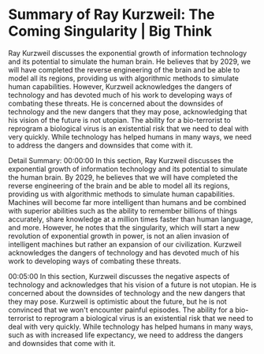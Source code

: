 # Summary of Ray Kurzweil: The Coming Singularity | Big Think

Ray Kurzweil discusses the exponential growth of information technology and its potential to simulate the human brain. He believes that by 2029, we will have completed the reverse engineering of the brain and be able to model all its regions, providing us with algorithmic methods to simulate human capabilities. However, Kurzweil acknowledges the dangers of technology and has devoted much of his work to developing ways of combating these threats. He is concerned about the downsides of technology and the new dangers that they may pose, acknowledging that his vision of the future is not utopian. The ability for a bio-terrorist to reprogram a biological virus is an existential risk that we need to deal with very quickly. While technology has helped humans in many ways, we need to address the dangers and downsides that come with it.

Detail Summary: 
00:00:00
In this section, Ray Kurzweil discusses the exponential growth of information technology and its potential to simulate the human brain. By 2029, he believes that we will have completed the reverse engineering of the brain and be able to model all its regions, providing us with algorithmic methods to simulate human capabilities. Machines will become far more intelligent than humans and be combined with superior abilities such as the ability to remember billions of things accurately, share knowledge at a million times faster than human language, and more. However, he notes that the singularity, which will start a new revolution of exponential growth in power, is not an alien invasion of intelligent machines but rather an expansion of our civilization. Kurzweil acknowledges the dangers of technology and has devoted much of his work to developing ways of combating these threats.

00:05:00
In this section, Kurzweil discusses the negative aspects of technology and acknowledges that his vision of a future is not utopian. He is concerned about the downsides of technology and the new dangers that they may pose. Kurzweil is optimistic about the future, but he is not convinced that we won't encounter painful episodes. The ability for a bio-terrorist to reprogram a biological virus is an existential risk that we need to deal with very quickly. While technology has helped humans in many ways, such as with increased life expectancy, we need to address the dangers and downsides that come with it.

